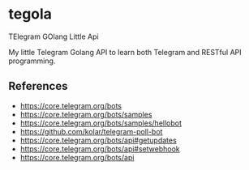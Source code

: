 # tegola
TElegram GOlang Little Api

My little Telegram Golang API to learn both Telegram and RESTful API programming.

## References

* https://core.telegram.org/bots
* https://core.telegram.org/bots/samples
* https://core.telegram.org/bots/samples/hellobot
* https://github.com/kolar/telegram-poll-bot
* https://core.telegram.org/bots/api#getupdates
* https://core.telegram.org/bots/api#setwebhook
* https://core.telegram.org/bots/api
